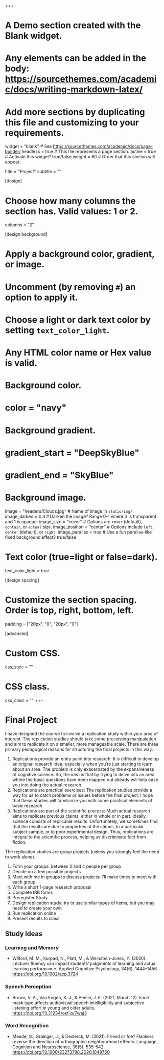 +++
# A Demo section created with the Blank widget.
# Any elements can be added in the body: https://sourcethemes.com/academic/docs/writing-markdown-latex/
# Add more sections by duplicating this file and customizing to your requirements.

widget = "blank"  # See https://sourcethemes.com/academic/docs/page-builder/
headless = true  # This file represents a page section.
active = true  # Activate this widget? true/false
weight = 60 # Order that this section will appear.

title = "Project"
subtitle = ""

[design]
  # Choose how many columns the section has. Valid values: 1 or 2.
  columns = "2"

[design.background]
  # Apply a background color, gradient, or image.
  #   Uncomment (by removing `#`) an option to apply it.
  #   Choose a light or dark text color by setting `text_color_light`.
  #   Any HTML color name or Hex value is valid.

  # Background color.
  # color = "navy"
  
  # Background gradient.
  # gradient_start = "DeepSkyBlue"
  # gradient_end = "SkyBlue"
  
  # Background image.
  image = "headers/Clouds.jpg"  # Name of image in `static/img/`.
  image_darken = 0.3  # Darken the image? Range 0-1 where 0 is transparent and 1 is opaque.
  image_size = "cover"  #  Options are `cover` (default), `contain`, or `actual` size.
  image_position = "center"  # Options include `left`, `center` (default), or `right`.
  image_parallax = true  # Use a fun parallax-like fixed background effect? true/false

  # Text color (true=light or false=dark).
  text_color_light = true

[design.spacing]
  # Customize the section spacing. Order is top, right, bottom, left.
  padding = ["20px", "0", "20px", "0"]

[advanced]
 # Custom CSS. 
 css_style = ""
 
 # CSS class.
 css_class = ""
+++


# Final Project

I have designed the course to involve a replication study within your area of interest. The replication studies should take some preexisting manipulation and aim to replicate it on a smaller, more manageable scale. There are three primary pedagogical reasons for structuring the final projects in this way:


 1. Replications provide an entry point into research: It is difficult to develop an original
research idea, especially when you’re just starting to learn about an area. The problem is
only exacerbated by the expansiveness of cognitive science. So, the idea is that by trying
to delve into an area where the basic questions have been mapped out already will help
ease you into doing the actual research.
 2. Replications are practical exercises: The replication studies provide a way for us to catch
problems or issues before the final project. I hope that these studies will familiarize you
with some practical elements of basic research.
 3. Replications are part of the scientific process: Much actual research aims to replicate
previous claims, either in whole or in part. Ideally, science consists of replicable results.
Unfortunately, we sometimes find that the results are due to properties of the stimuli, to a
particular subject sample, or to poor experimental design. Thus, replications are integral
to the scientific process, helping us discriminate fact from fiction.

The replication studies are group projects (unless you strongly feel the need to work alone).

1. Form your groups: between 2 and 4 people per group
2. Decide on a few possible projects
3. Meet with me in groups to discuss projects: I’ll make times to meet with each group. 
4. Write a short 1-page research proposal
5. Complete IRB forms
6. Preregister Study
7. Design replication study: try to use similar types of items, but you may need to create
your own
8. Run replication online
9. Present results to class

## Study Ideas

### Learning and Memory

- Wilford, M. M., Kurpad, N., Platt, M., & Weinstein-Jones, Y. (2020). Lecturer fluency can impact students’ judgments of learning and actual learning performance. Applied Cognitive Psychology, 34(6), 1444–1456. https://doi.org/10.1002/acp.3724


### Speech Perception

- Brown, V. A., Van Engen, K. J., & Peelle, J. E. (2021, March 12). Face mask type affects audiovisual speech intelligibility and subjective listening effort in young and older adults. https://doi.org/10.31234/osf.io/7waj3

### Word Recognition

 - Meade, G., Grainger, J., & Declerck, M. (2021). Friend or foe? Flankers reverse the direction of orthographic neighbourhood effects. Language, Cognition and Neuroscience, 36(5), 535–542. https://doi.org/10.1080/23273798.2020.1849750

